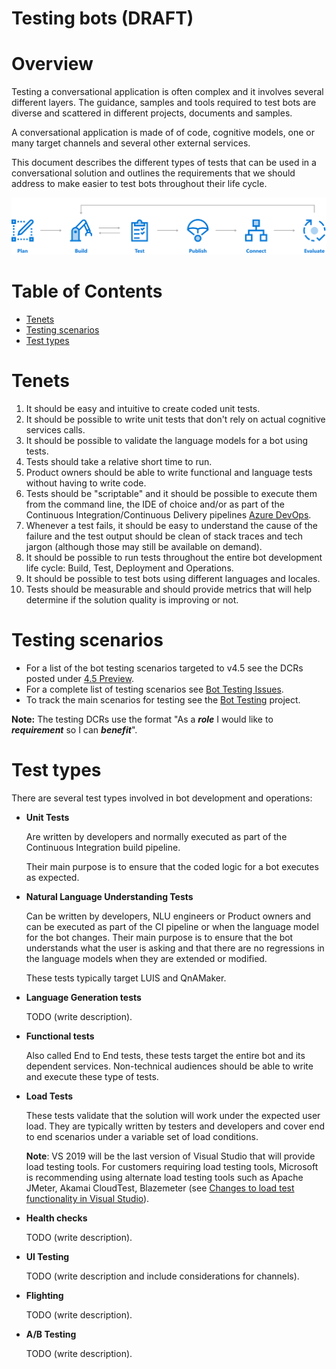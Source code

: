 
# Testing bots (DRAFT) <!-- omit in toc -->

# Overview <!-- omit in toc -->

Testing a conversational application is often complex and it involves several different layers. The guidance, samples and tools required to test bots are diverse and scattered in different projects, documents and samples.  

A conversational application is made of of code, cognitive models, one or many target channels and several other external services.

This document describes the different types of tests that can be used in a conversational solution and outlines the requirements that we should address to make easier to test bots throughout their life cycle.

![Bot SDLC](images/bot-service-overview.png)

# Table of Contents <!-- omit in toc -->

- [Tenets](#tenets)
- [Testing scenarios](#testing-scenarios)
- [Test types](#test-types)

# Tenets

1. It should be easy and intuitive to create coded unit tests.
2. It should be possible to write unit tests that don't rely on actual cognitive services calls.
3. It should be possible to validate the language models for a bot using tests.
4. Tests should take a relative short time to run.
5. Product owners should be able to write functional and language tests without having to write code.
6. Tests should be "scriptable" and it should be possible to execute them from the command line, the IDE of choice and/or as part of the Continuous Integration/Continuous Delivery pipelines [Azure DevOps](https://azure.microsoft.com/en-us/services/devops/).
7. Whenever a test fails, it should be easy to understand the cause of the failure and the test output should be clean of stack traces and tech jargon (although those may still be available on demand).
8. It should be possible to run tests throughout the entire bot development life cycle: Build, Test, Deployment and Operations.
9. It should be possible to test bots using different languages and locales.
10. Tests should be measurable and should provide metrics that will help determine if the solution quality is improving or not.  

# Testing scenarios

- For a list of the bot testing scenarios targeted to v4.5 see the DCRs posted under [4.5 Preview](https://github.com/Microsoft/BotBuilder/milestone/1).
- For a complete list of testing scenarios see [Bot Testing Issues](https://github.com/Microsoft/BotBuilder/issues?q=is%3Aopen+is%3Aissue+project%3AMicrosoft%2FBotBuilder%2F11).
- To track the main scenarios for testing see the [Bot Testing](https://github.com/Microsoft/BotBuilder/projects/11?fullscreen=true) project.

**Note:** The testing DCRs use the format "As a ***role*** I would like to ***requirement*** so I can ***benefit***".

# Test types

There are several test types involved in bot development and operations:

- **Unit Tests**
  
  Are written by developers and normally executed as part of the Continuous Integration build pipeline. 
  
  Their main purpose is to ensure that the coded logic for a bot executes as expected.

- **Natural Language Understanding Tests**

    Can be written by developers, NLU engineers or Product owners and can be executed as part of the CI pipeline or when the language model for the bot changes. Their main purpose is to ensure that the bot understands what the user is asking and that there are no regressions in the language models when they are extended or modified.

    These tests typically target LUIS and QnAMaker.

- **Language Generation tests**

   TODO (write description).

- **Functional tests**

    Also called End to End tests, these tests target the entire bot and its dependent services. Non-technical audiences should be able to write and execute these type of tests.

- **Load Tests**

    These tests validate that the solution will work under the expected user load. They are typically written by testers and developers and cover end to end scenarios under a variable set of load conditions.

    **Note**: VS 2019 will be the last version of Visual Studio that will provide load testing tools. For customers requiring load testing tools, Microsoft is recommending using alternate load testing tools such as Apache JMeter, Akamai CloudTest, Blazemeter (see [Changes to load test functionality in Visual Studio](https://docs.microsoft.com/en-us/azure/devops/test/load-test/overview?view=azure-devops)).

- **Health checks**

    TODO (write description).

- **UI Testing**

    TODO (write description and include considerations for channels).

- **Flighting**

    TODO (write description).

- **A/B Testing**

    TODO (write description).
